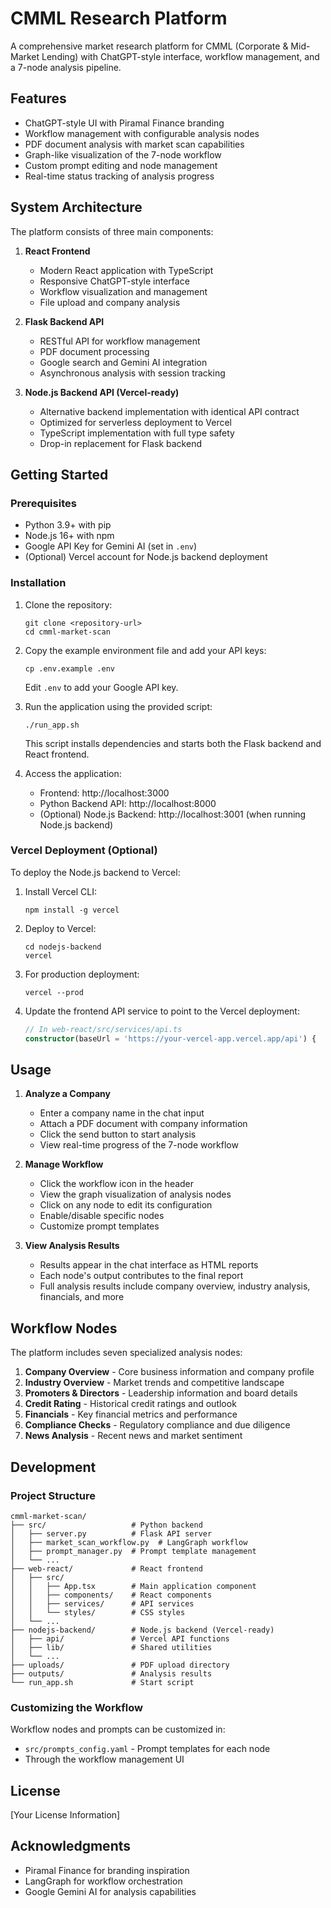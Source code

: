 # CMML Research Platform

A comprehensive market research platform for CMML (Corporate & Mid-Market Lending) with ChatGPT-style interface, workflow management, and a 7-node analysis pipeline.

## Features

- ChatGPT-style UI with Piramal Finance branding
- Workflow management with configurable analysis nodes
- PDF document analysis with market scan capabilities
- Graph-like visualization of the 7-node workflow
- Custom prompt editing and node management
- Real-time status tracking of analysis progress

## System Architecture

The platform consists of three main components:

1. **React Frontend**
   - Modern React application with TypeScript
   - Responsive ChatGPT-style interface
   - Workflow visualization and management
   - File upload and company analysis

2. **Flask Backend API**
   - RESTful API for workflow management
   - PDF document processing
   - Google search and Gemini AI integration
   - Asynchronous analysis with session tracking

3. **Node.js Backend API (Vercel-ready)**
   - Alternative backend implementation with identical API contract
   - Optimized for serverless deployment to Vercel
   - TypeScript implementation with full type safety
   - Drop-in replacement for Flask backend

## Getting Started

### Prerequisites

- Python 3.9+ with pip
- Node.js 16+ with npm
- Google API Key for Gemini AI (set in `.env`)
- (Optional) Vercel account for Node.js backend deployment

### Installation

1. Clone the repository:
   ```
   git clone <repository-url>
   cd cmml-market-scan
   ```

2. Copy the example environment file and add your API keys:
   ```
   cp .env.example .env
   ```
   Edit `.env` to add your Google API key.

3. Run the application using the provided script:
   ```
   ./run_app.sh
   ```
   This script installs dependencies and starts both the Flask backend and React frontend.

4. Access the application:
   - Frontend: http://localhost:3000
   - Python Backend API: http://localhost:8000
   - (Optional) Node.js Backend: http://localhost:3001 (when running Node.js backend)

### Vercel Deployment (Optional)

To deploy the Node.js backend to Vercel:

1. Install Vercel CLI:
   ```
   npm install -g vercel
   ```

2. Deploy to Vercel:
   ```
   cd nodejs-backend
   vercel
   ```

3. For production deployment:
   ```
   vercel --prod
   ```

4. Update the frontend API service to point to the Vercel deployment:
   ```typescript
   // In web-react/src/services/api.ts
   constructor(baseUrl = 'https://your-vercel-app.vercel.app/api') {
   ```

## Usage

1. **Analyze a Company**
   - Enter a company name in the chat input
   - Attach a PDF document with company information
   - Click the send button to start analysis
   - View real-time progress of the 7-node workflow

2. **Manage Workflow**
   - Click the workflow icon in the header
   - View the graph visualization of analysis nodes
   - Click on any node to edit its configuration
   - Enable/disable specific nodes
   - Customize prompt templates

3. **View Analysis Results**
   - Results appear in the chat interface as HTML reports
   - Each node's output contributes to the final report
   - Full analysis results include company overview, industry analysis, financials, and more

## Workflow Nodes

The platform includes seven specialized analysis nodes:

1. **Company Overview** - Core business information and company profile
2. **Industry Overview** - Market trends and competitive landscape
3. **Promoters & Directors** - Leadership information and board details
4. **Credit Rating** - Historical credit ratings and outlook
5. **Financials** - Key financial metrics and performance
6. **Compliance Checks** - Regulatory compliance and due diligence
7. **News Analysis** - Recent news and market sentiment

## Development

### Project Structure

```
cmml-market-scan/
├── src/                   # Python backend
│   ├── server.py          # Flask API server
│   ├── market_scan_workflow.py  # LangGraph workflow
│   ├── prompt_manager.py  # Prompt template management
│   └── ...
├── web-react/             # React frontend
│   ├── src/
│   │   ├── App.tsx        # Main application component
│   │   ├── components/    # React components
│   │   ├── services/      # API services
│   │   └── styles/        # CSS styles
│   └── ...
├── nodejs-backend/        # Node.js backend (Vercel-ready)
│   ├── api/               # Vercel API functions
│   ├── lib/               # Shared utilities
│   └── ...
├── uploads/               # PDF upload directory
├── outputs/               # Analysis results
└── run_app.sh             # Start script
```

### Customizing the Workflow

Workflow nodes and prompts can be customized in:
- `src/prompts_config.yaml` - Prompt templates for each node
- Through the workflow management UI

## License

[Your License Information]

## Acknowledgments

- Piramal Finance for branding inspiration
- LangGraph for workflow orchestration
- Google Gemini AI for analysis capabilities
